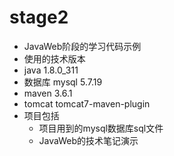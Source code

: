 # stage2

* JavaWeb阶段的学习代码示例
* 使用的技术版本
 * java 1.8.0_311
 * 数据库 mysql 5.7.19
 * maven 3.6.1
 * tomcat tomcat7-maven-plugin
* 项目包括
  * 项目用到的mysql数据库sql文件
  * JavaWeb的技术笔记演示
